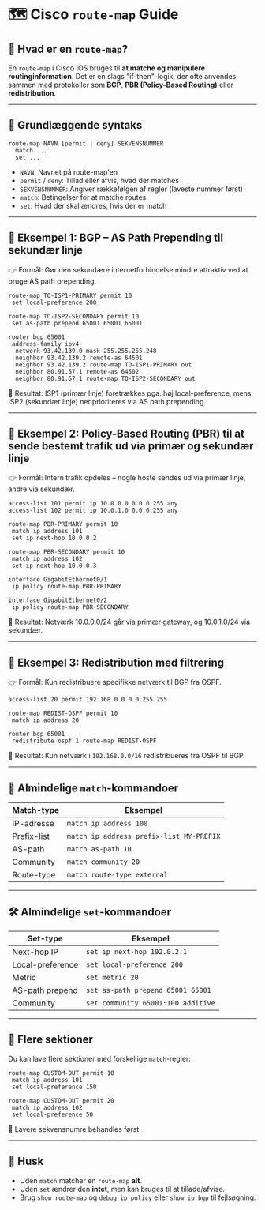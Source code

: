 
# 🗺️ Cisco `route-map` Guide

## 📘 Hvad er en `route-map`?

En `route-map` i Cisco IOS bruges til **at matche og manipulere routinginformation**. Det er en slags "if-then"-logik, der ofte anvendes sammen med protokoller som **BGP**, **PBR (Policy-Based Routing)** eller **redistribution**.

---

## 🔧 Grundlæggende syntaks

```cisco
route-map NAVN [permit | deny] SEKVENSNUMMER
  match ...
  set ...
```

- `NAVN`: Navnet på route-map'en
- `permit` / `deny`: Tillad eller afvis, hvad der matches
- `SEKVENSNUMMER`: Angiver rækkefølgen af regler (laveste nummer først)
- `match`: Betingelser for at matche routes
- `set`: Hvad der skal ændres, hvis der er match

---

## 🧪 Eksempel 1: BGP – AS Path Prepending til sekundær linje

👉 Formål: Gør den sekundære internetforbindelse mindre attraktiv ved at bruge AS path prepending.

```cisco
route-map TO-ISP1-PRIMARY permit 10
 set local-preference 200

route-map TO-ISP2-SECONDARY permit 10
 set as-path prepend 65001 65001 65001

router bgp 65001
 address-family ipv4
  network 93.42.139.0 mask 255.255.255.248
  neighbor 93.42.139.2 remote-as 64501
  neighbor 93.42.139.2 route-map TO-ISP1-PRIMARY out
  neighbor 80.91.57.1 remote-as 64502
  neighbor 80.91.57.1 route-map TO-ISP2-SECONDARY out
```

📌 Resultat: ISP1 (primær linje) foretrækkes pga. høj local-preference, mens ISP2 (sekundær linje) nedprioriteres via AS path prepending.

---

## 🧪 Eksempel 2: Policy-Based Routing (PBR) til at sende bestemt trafik ud via primær og sekundær linje

👉 Formål: Intern trafik opdeles – nogle hoste sendes ud via primær linje, andre via sekundær.

```cisco
access-list 101 permit ip 10.0.0.0 0.0.0.255 any
access-list 102 permit ip 10.0.1.0 0.0.0.255 any

route-map PBR-PRIMARY permit 10
 match ip address 101
 set ip next-hop 10.0.0.2

route-map PBR-SECONDARY permit 10
 match ip address 102
 set ip next-hop 10.0.0.3

interface GigabitEthernet0/1
 ip policy route-map PBR-PRIMARY

interface GigabitEthernet0/2
 ip policy route-map PBR-SECONDARY
```

📌 Resultat: Netværk 10.0.0.0/24 går via primær gateway, og 10.0.1.0/24 via sekundær.

---

## 🧪 Eksempel 3: Redistribution med filtrering

👉 Formål: Kun redistribuere specifikke netværk til BGP fra OSPF.

```cisco
access-list 20 permit 192.168.0.0 0.0.255.255

route-map REDIST-OSPF permit 10
 match ip address 20

router bgp 65001
 redistribute ospf 1 route-map REDIST-OSPF
```

📌 Resultat: Kun netværk i `192.168.0.0/16` redistribueres fra OSPF til BGP.

---

## 🧩 Almindelige `match`-kommandoer

| Match-type | Eksempel |
|------------|----------|
| IP-adresse | `match ip address 100` |
| Prefix-list | `match ip address prefix-list MY-PREFIX` |
| AS-path     | `match as-path 10` |
| Community   | `match community 20` |
| Route-type  | `match route-type external` |

---

## 🛠 Almindelige `set`-kommandoer

| Set-type | Eksempel |
|----------|----------|
| Next-hop IP | `set ip next-hop 192.0.2.1` |
| Local-preference | `set local-preference 200` |
| Metric | `set metric 20` |
| AS-path prepend | `set as-path prepend 65001 65001` |
| Community | `set community 65001:100 additive` |

---

## 🔄 Flere sektioner

Du kan lave flere sektioner med forskellige `match`-regler:

```cisco
route-map CUSTOM-OUT permit 10
 match ip address 101
 set local-preference 150

route-map CUSTOM-OUT permit 20
 match ip address 102
 set local-preference 50
```

📌 Lavere sekvensnumre behandles først.

---

## 🚨 Husk

- Uden `match` matcher en `route-map` **alt**.
- Uden `set` ændrer den **intet**, men kan bruges til at tillade/afvise.
- Brug `show route-map` og `debug ip policy` eller `show ip bgp` til fejlsøgning.
